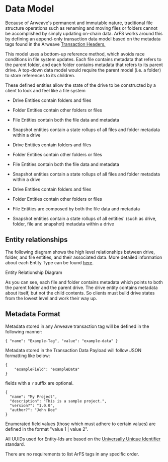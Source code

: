 # Data Model

Because of Arweave's permanent and immutable nature, traditional file structure operations such as renaming and moving files or folders cannot be accomplished by simply updating on-chain data. ArFS works around this by defining an append-only transaction data model based on the metadata tags found in the Arweave [Transaction Headers.](https://docs.arweave.org/developers/server/http-api#transaction-format)


This model uses a bottom-up reference method, which avoids race conditions in file system updates. Each file contains metadata that refers to the parent folder, and each folder contains metadata that refers to its parent drive. A top-down data model would require the parent model (i.e. a folder) to store references to its children.

These defined entities allow the state of the drive to be constructed by a client to look and feel like a file system

- Drive Entities contain folders and files

- Folder Entities contain other folders or files

- File Entities contain both the file data and metadata

- Snapshot entities contain a state rollups of all files and folder metadata within a drive


- Drive Entities contain folders and files

- Folder Entities contain other folders or files

- File Entities contain both the file data and metadata

- Snapshot entities contain a state rollups of all files and folder metadata within a drive


- Drive Entities contain folders and files

- Folder Entities contain other folders or files

- File Entities are composed by both the file data and metadata

- Snapshot entities contain a state rollups of all entities' (such as drive, folder, file and snapshot) metadata within a drive

## Entity relationships

The following diagram shows the high level relationships between drive, folder, and file entities, and their associated data. More detailed information about each Entity Type can be found [here](./entity-types.md). 

<img :src="$withBase('/images/entity-relationship-diagram.png')" class="amazingdiagram" style="width: 75%">

<div class="caption">Entity Relationship Diagram</div>

As you can see, each file and folder contains metadata which points to both the parent folder and the parent drive. The drive entity contains metadata about itself, but not the child contents. So clients must build drive states from the lowest level and work their way up.

## Metadata Format

Metadata stored in any Arweave transaction tag will be defined in the following manner:

```
{ "name": "Example-Tag", "value": "example-data" }
```

Metadata stored in the Transaction Data Payload will follow JSON formatting like below:

```
{
    "exampleField": "exampleData"
}
```

fields with a `?` suffix are optional.

```
{
  "name": "My Project",
  "description": "This is a sample project.",
  "version?": "1.0.0",
  "author?": "John Doe"
}
```

Enumerated field values (those which must adhere to certain values) are defined in the format "value 1 | value 2".

All UUIDs used for Entity-Ids are based on the [Universally Unique Identifier](https://en.wikipedia.org/wiki/Universally_unique_identifier) standard.

There are no requirements to list ArFS tags in any specific order.